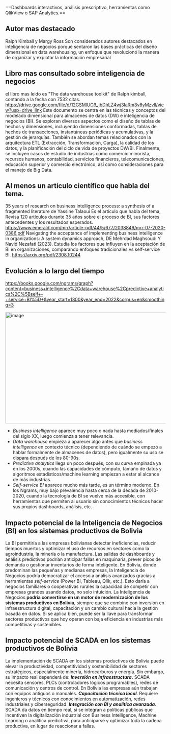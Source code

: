 
==Dashboards interactivos, análisis prescriptivo,
herramientas como QlikView o SAP Analytics.==


## Autor mas destacado
Ralph Kimball y Margy Ross
Son considerados autores destacados en inteligencia de negocios porque sentaron las bases prácticas del diseño dimensional en data warehousing, un enfoque que revolucionó la manera de organizar y explotar la información empresarial

## Libro mas consultado sobre inteligencia de negocios
el libro mas leido es "The data warehouse toolkit" de Ralph kimball, contando a la fecha con 7532 citas.
https://drive.google.com/file/d/12GSMlUG9_jbDhLZ4wj3IaRm3v8yMzvll/view?usp=drive_link
Este documento se centra en las técnicas y conceptos del modelado dimensional para almacenes de datos (DW) e inteligencia de negocios (BI). Se exploran diversos aspectos como el diseño de tablas de hechos y dimensiones, incluyendo dimensiones conformadas, tablas de hechos de transacciones, instantáneas periódicas y acumulativas, y la gestión de jerarquías. También se abordan temas relacionados con la arquitectura ETL (Extracción, Transformación, Carga), la calidad de los datos, y la planificación del ciclo de vida de proyectos DW/BI. Finalmente, se incluyen casos de estudio de industrias como comercio minorista, recursos humanos, contabilidad, servicios financieros, telecomunicaciones, educación superior y comercio electrónico, así como consideraciones para el manejo de Big Data.

## Al menos un artículo científico que habla del tema.
35 years of research on business intelligence process: a synthesis of a fragmented literature de Yassine Talaoui
Es el artículo  que habla del tema, Revisa 120 artículos durante 35 años sobre el proceso de BI, sus factores antecedentes y los resultados esperados.
https://www.emerald.com/mrr/article-pdf/44/5/677/2038849/mrr-07-2020-0386.pdf
Navigating the acceptance of implementing business intelligence in organizations: A system dynamics approach, DE Mehrdad Maghsoudi Y Navid Nezafati (2023). 
Estudia los factores que influyen en la aceptación de BI en organizaciones, comparando enfoques tradicionales vs self-service BI.
https://arxiv.org/pdf/2308.10244

## Evolución a lo largo del tiempo
https://books.google.com/ngrams/graph?content=business+intelligence%2Cdata+warehouse%2Cpredictive+analytics%2C%5Bself+-+service+BI%5D+&year_start=1800&year_end=2022&corpus=en&smoothing=3

<img width="797" height="349" alt="image" src="https://github.com/user-attachments/assets/475273a7-0d12-4377-9232-27059534f88c" />

- _Business intelligence_ aparece muy poco o nada hasta mediados/finales del siglo XX, luego comienza a tener relevancia.
- _Data warehouse_ empieza a aparecer algo antes que _business intelligence_ en contexto técnico (dependiendo de cuándo se empezó a hablar formalmente de almacenes de datos), pero igualmente su uso se dispara después de los 80-90s.
- _Predictive analytics_ llega un poco después, con su curva empinada ya en los 2000s, cuando las capacidades de cómputo, tamaño de datos y algoritmos estadísticos/machine learning empiezan a estar al alcance de más industrias.
- _Self-service BI_ aparece mucho más tarde, es un término moderno. En los Ngrams, muy bajo prevalencia hasta cerca de la década de 2010-2020, cuando la tecnología de BI se vuelve más accesible, con herramientas que permiten al usuario sin conocimientos técnicos hacer sus propios dashboards, análisis, etc.

## Impacto potencial de la Inteligencia de Negocios (BI) en los sistemas productivos de Bolivia
La BI permitiría a las empresas bolivianas detectar ineficiencias, reducir tiempos muertos y optimizar el uso de recursos en sectores como la agroindustria, la minería o la manufactura.
Las salidas de dashboards y análisis predictivos podrían anticipar fallas en maquinaria, prever picos de demanda o gestionar inventarios de forma inteligente.
En Bolivia, donde predominan las pequeñas y medianas empresas, la Inteligencia de Negocios podría democratizar el acceso a análisis avanzados gracias a herramientas _self-service_ (Power BI, Tableau, Qlik, etc.). Esto daría a negocios familiares o cooperativas rurales la capacidad de competir con empresas grandes usando datos, no solo intuición.
La Inteligencia de Negocios **podría convertirse en un motor de modernización de los sistemas productivos en Bolivia**, siempre que se combine con inversión en infraestructura digital, capacitación y un cambio cultural hacia la gestión basada en datos. Si se aplica bien, puede ser la llave para transformar sectores productivos que hoy operan con baja eficiencia en industrias más competitivas y sostenibles.

## Impacto potencial de SCADA en los sistemas productivos de Bolivia
La implementación de SCADA en los sistemas productivos de Bolivia puede elevar la productividad, competitividad y sostenibilidad de sectores estratégicos, especialmente minería, hidrocarburos y energía.
Sin embargo, su impacto real dependerá de:
***Inversión en infraestructura*.** SCADA necesita sensores, PLCs (controladores lógicos programables), redes de comunicación y centros de control. En Bolivia las empresas aún trabajan con equipos antiguos o manuales.
***Capacitación técnica local***. Requiere ingenieros y técnicos con conocimientos en automatización, redes industriales y ciberseguridad.
***Integración con BI y analítica avanzada***. SCADA da datos en tiempo real, si se integran a 
políticas públicas que incentiven la digitalización industrial con Business Intelligence, Machine Learning o analítica predictiva, para anticiparse y optimizar toda la cadena productiva, en lugar de  reaccionar a fallas.

